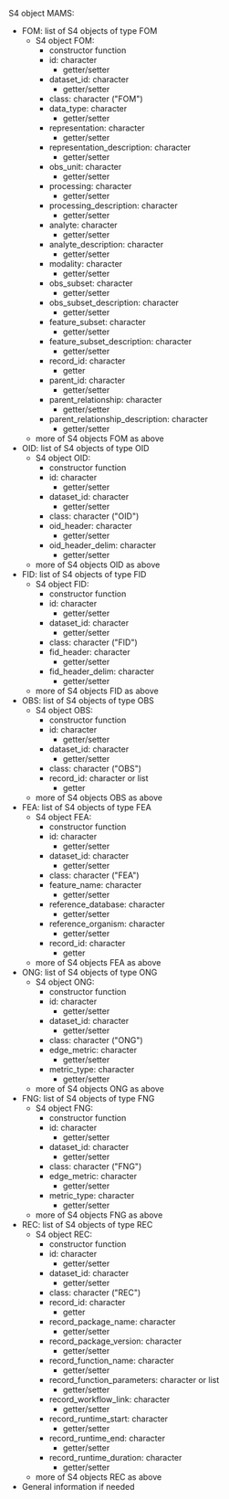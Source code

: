 S4 object MAMS:
- FOM: list of S4 objects of type FOM
    - S4 object FOM:
        - constructor function
        - id: character
            - getter/setter
        - dataset_id: character
            - getter/setter
        - class: character ("FOM")
        - data_type: character
            - getter/setter
        - representation: character
            - getter/setter
        - representation_description: character
            - getter/setter
        - obs_unit: character
            - getter/setter
        - processing: character
            - getter/setter
        - processing_description: character
            - getter/setter
        - analyte: character
            - getter/setter
        - analyte_description: character
            - getter/setter
        - modality: character
            - getter/setter
        - obs_subset: character
            - getter/setter
        - obs_subset_description: character
            - getter/setter
        - feature_subset: character
            - getter/setter
        - feature_subset_description: character
            - getter/setter
        - record_id: character
            - getter
        - parent_id: character
            - getter/setter
        - parent_relationship: character
            - getter/setter
        - parent_relationship_description: character
            - getter/setter
    - more of S4 objects FOM as above
- OID: list of S4 objects of type OID
    - S4 object OID:
        - constructor function
        - id: character
            - getter/setter
        - dataset_id: character
            - getter/setter
        - class: character ("OID")
        - oid_header: character
            - getter/setter
        - oid_header_delim: character
            - getter/setter
    - more of S4 objects OID as above
- FID: list of S4 objects of type FID
    - S4 object FID:
        - constructor function
        - id: character
            - getter/setter
        - dataset_id: character
            - getter/setter
        - class: character ("FID")
        - fid_header: character
            - getter/setter
        - fid_header_delim: character
            - getter/setter
    - more of S4 objects FID as above
- OBS: list of S4 objects of type OBS
    - S4 object OBS:
        - constructor function
        - id: character
            - getter/setter
        - dataset_id: character
            - getter/setter
        - class: character ("OBS")
        - record_id: character or list
            - getter
    - more of S4 objects OBS as above
- FEA: list of S4 objects of type FEA
    - S4 object FEA:
        - constructor function
        - id: character
            - getter/setter
        - dataset_id: character
            - getter/setter
        - class: character ("FEA")
        - feature_name: character
            - getter/setter
        - reference_database: character
            - getter/setter
        - reference_organism: character
            - getter/setter
        - record_id: character
            - getter
    - more of S4 objects FEA as above
- ONG: list of S4 objects of type ONG
    - S4 object ONG:
        - constructor function
        - id: character
            - getter/setter
        - dataset_id: character
            - getter/setter
        - class: character ("ONG")
        - edge_metric: character
            - getter/setter
        - metric_type: character
            - getter/setter
    - more of S4 objects ONG as above
- FNG: list of S4 objects of type FNG
    - S4 object FNG:
        - constructor function
        - id: character
            - getter/setter
        - dataset_id: character
            - getter/setter
        - class: character ("FNG")
        - edge_metric: character
            - getter/setter
        - metric_type: character
            - getter/setter
    - more of S4 objects FNG as above
- REC: list of S4 objects of type REC
    - S4 object REC:
        - constructor function
        - id: character
            - getter/setter
        - dataset_id: character
            - getter/setter
        - class: character ("REC")
        - record_id: character
            - getter
        - record_package_name: character
            - getter/setter
        - record_package_version: character
            - getter/setter
        - record_function_name: character
            - getter/setter
        - record_function_parameters: character or list
            - getter/setter
        - record_workflow_link: character
            - getter/setter
        - record_runtime_start: character
            - getter/setter
        - record_runtime_end: character
            - getter/setter
        - record_runtime_duration: character
            - getter/setter
    - more of S4 objects REC as above
- General information if needed